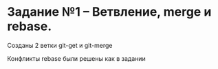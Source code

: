 # Задание №1 – Ветвление, merge и rebase.

Созданы 2 ветки git-get и git-merge

Конфликты rebase были решены как в задании

